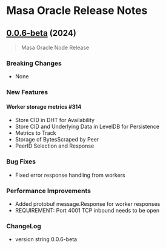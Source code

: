 # Masa Oracle Release Notes

## [0.0.6-beta](https://github.com/masa-finance/masa-oracle/releases) (2024)

> Masa Oracle Node Release

### Breaking Changes

* None

### New Features

#### Worker storage metrics #314

* Store CID in DHT for Availability
* Store CID and Underlying Data in LevelDB for Persistence
* Metrics to Track
* Storage of BytesScraped by Peer
* PeerID Selection and Response

### Bug Fixes

* Fixed error response handling from workers

### Performance Improvements

* Added protobuf message.Response for worker responses
* REQUIREMENT: Port 4001 TCP inbound needs to be open

### ChangeLog

* version string 0.0.6-beta
